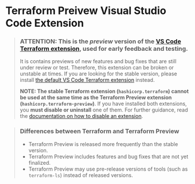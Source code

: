 # Terraform Preivew Visual Studio Code Extension

> ### **ATTENTION: This is the *preview* version of the [VS Code Terraform extension](https://github.com/golang/vscode-terraform), used for early feedback and testing.**
> It is contains previews of new features and bug fixes that are still under review or test. Therefore, this extension can be broken or unstable at times. If you are looking for the stable version,
please install [the default VS Code Terraform extension](https://marketplace.visualstudio.com/items?itemName=hashicorp.terraform) instead.
>
> **NOTE: The stable Terraform extension (`hashicorp.terraform`) cannot be used at the same time as the Terraform Preview extension (`hashicorp.terraform-preview`)**. If you have installed both extensions, you **must disable or uninstall** one of them. For further guidance, read the [documentation on how to disable an extension](https://code.visualstudio.com/docs/editor/extension-gallery#_disable-an-extension).

> ### **Differences between Terraform and Terraform Preview**
>
> * Terraform Preview is released more frequently than the stable version.
> * Terraform Preview includes features and bug fixes that are not yet finalized.
> * Terraform Preview may use pre-release versions of tools (such as `terraform-ls`) instead of released versions.
